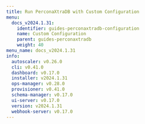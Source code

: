 ```yaml
---
title: Run PerconaXtraDB with Custom Configuration
menu:
  docs_v2024.1.31:
    identifier: guides-perconaxtradb-configuration
    name: Custom Configuration
    parent: guides-perconaxtradb
    weight: 40
menu_name: docs_v2024.1.31
info:
  autoscaler: v0.26.0
  cli: v0.41.0
  dashboard: v0.17.0
  installer: v2024.1.31
  ops-manager: v0.28.0
  provisioner: v0.41.0
  schema-manager: v0.17.0
  ui-server: v0.17.0
  version: v2024.1.31
  webhook-server: v0.17.0
---
```


